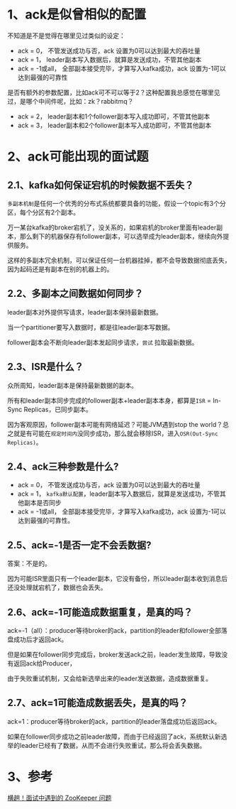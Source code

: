 # 1、ack是似曾相似的配置
不知道是不是觉得在哪里见过类似的设定：
* ack = 0， 不管发送成功与否，ack 设置为0可以达到最大的吞吐量
* ack = 1， leader副本写入数据后，就算是发送成功，不管其他副本
* ack = -1或all， 全部副本接受完毕，才算写入kafka成功，ack 设置为-1可以达到最强的可靠性

是否有额外的参数配置，比如ack可不可以等于2？这种配置我总感觉在哪里见过，是哪个中间件呢，比如：zk？rabbitmq？
* ack = 2， leader副本和1个follower副本写入成功即可，不管其他副本
* ack = 3， leader副本和2个follower副本写入成功即可，不管其他副本


# 2、ack可能出现的面试题
## 2.1、kafka如何保证宕机的时候数据不丢失？
`多副本机制`是任何一个优秀的分布式系统都要具备的功能，假设一个topic有3个分区，每个分区有2个副本。

万一某台kafka的broker宕机了，没关系的，如果宕机的broker里面有leader副本，那么剩下的机器保存有follower副本，可以选举成为leader副本，继续向外提供服务。

这样的多副本冗余机制，可以保证任何一台机器挂掉，都不会导致数据彻底丢失，因为起码还是有副本在别的机器上的。

## 2.2、多副本之间数据如何同步？
leader副本对外提供写请求，leader副本保持最新数据。

当一个partitioner要写入数据时，都是往leader副本写数据。

follower副本会不断向leader副本发起同步请求，`尝试` 拉取最新数据。

## 2.3、ISR是什么？
众所周知，leader副本是保持最新数据的副本。

所有和leader副本同步完成的follower副本+leader副本本身，都算是`ISR` = In-Sync Replicas，已同步副本。

因为客观原因，follower副本可能有网络延迟？可能JVM遇到stop the world？总之就是有可能在`规定时间内`没同步成功，那么就会移除ISR，进入`OSR(Out-Sync Replicas)`。

## 2.4、ack三种参数是什么?
* ack = 0， 不管发送成功与否，ack 设置为0可以达到最大的吞吐量
* ack = 1， `kafka默认配置`，leader副本写入数据后，就算是发送成功，不管其他副本是否同步
* ack = -1或all， 全部副本接受完毕，才算写入kafka成功，ack 设置为-1可以达到最强的可靠性。

## 2.5、ack=-1是否一定不会丢数据?
答案：不是的。

因为可能ISR里面只有一个leader副本，它没有备份，所以leader副本收到消息后还没处理就宕机了，数据也会丢失。


## 2.6、ack=-1可能造成数据重复，是真的吗？

ack=-1（all）：producer等待broker的ack，partition的leader和follower全部落盘成功后才返回ack。

但是如果在follower同步完成后，broker发送ack之前，leader发生故障，导致没有返回ack给Producer，

由于失败重试机制，又会给新选举出来的leader发送数据，造成数据重复。

## 2.7、ack=1可能造成数据丢失，是真的吗？

ack=1：producer等待broker的ack，partition的leader落盘成功后返回ack。

如果在follower同步成功之前leader故障，而由于已经返回了ack，系统默认新选举的leader已经有了数据，从而不会进行失败重试，那么将会丢失数据。


# 3、参考
[横趟！面试中遇到的 ZooKeeper 问题](https://www.mdnice.com/writing/fa3d3ba2607e44ef857a3954537232bb)